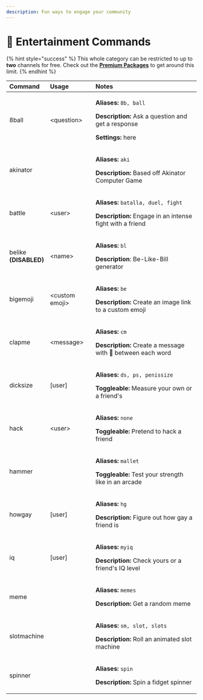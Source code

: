 ```yaml
---
description: Fun ways to engage your community
---
```


# 🎉 Entertainment Commands

{% hint style="success" %}
This whole category can be restricted to up to **two** channels for free. Check out the [**Premium Packages**](../info/premium.md) to get around this limit.
{% endhint %}

<table>
  <thead>
    <tr>
      <th style="text-align:left">Command</th>
      <th style="text-align:left">Usage</th>
      <th style="text-align:left">Notes</th>
    </tr>
  </thead>
  <tbody>
    <tr>
      <td style="text-align:left">8ball</td>
      <td style="text-align:left">&lt;question&gt;</td>
      <td style="text-align:left">
        <p><b>Aliases:</b>  <code>8b, ball</code>
        </p>
        <p><b>Description:</b> Ask a question and get a response</p>
        <p><b>Settings:</b> here</p>
      </td>
    </tr>
    <tr>
      <td style="text-align:left">akinator</td>
      <td style="text-align:left"></td>
      <td style="text-align:left">
        <p><b>Aliases:</b>  <code>aki</code>
        </p>
        <p><b>Description:</b> Based off Akinator Computer Game</p>
      </td>
    </tr>
    <tr>
      <td style="text-align:left">battle</td>
      <td style="text-align:left">&lt;user&gt;</td>
      <td style="text-align:left">
        <p><b>Aliases:</b>  <code>batalla, duel, fight</code>
        </p>
        <p><b>Description:</b> Engage in an intense fight with a friend</p>
      </td>
    </tr>
    <tr>
      <td style="text-align:left">belike
        <br /><b>(DISABLED)</b>
      </td>
      <td style="text-align:left">&lt;name&gt;</td>
      <td style="text-align:left">
        <p><b>Aliases:</b>  <code>bl</code>
        </p>
        <p><b>Description</b>: Be-Like-Bill generator</p>
      </td>
    </tr>
    <tr>
      <td style="text-align:left">bigemoji</td>
      <td style="text-align:left">&lt;custom emoji&gt;</td>
      <td style="text-align:left">
        <p><b>Aliases:</b>  <code>be</code>
        </p>
        <p><b>Description:</b> Create an image link to a custom emoji</p>
      </td>
    </tr>
    <tr>
      <td style="text-align:left">clapme</td>
      <td style="text-align:left">&lt;message&gt;</td>
      <td style="text-align:left">
        <p><b>Aliases:</b>  <code>cm</code>
        </p>
        <p><b>Description:</b> Create a message with &#x1F44F; between each word</p>
      </td>
    </tr>
    <tr>
      <td style="text-align:left">dicksize</td>
      <td style="text-align:left">[user]</td>
      <td style="text-align:left">
        <p><b>Aliases:</b>  <code>ds, ps, penissize</code>
        </p>
        <p><b>Toggleable:</b> Measure your own or a friend&apos;s</p>
      </td>
    </tr>
    <tr>
      <td style="text-align:left">hack</td>
      <td style="text-align:left">&lt;user&gt;</td>
      <td style="text-align:left">
        <p><b>Aliases:</b>  <code>none</code>
        </p>
        <p><b>Toggleable:</b> Pretend to hack a friend</p>
      </td>
    </tr>
    <tr>
      <td style="text-align:left">hammer</td>
      <td style="text-align:left"></td>
      <td style="text-align:left">
        <p><b>Aliases:</b>  <code>mallet</code>
        </p>
        <p><b>Toggleable:</b> Test your strength like in an arcade</p>
      </td>
    </tr>
    <tr>
      <td style="text-align:left">howgay</td>
      <td style="text-align:left">[user]</td>
      <td style="text-align:left">
        <p><b>Aliases:</b>  <code>hg</code>
        </p>
        <p><b>Description:</b> Figure out how gay a friend is</p>
      </td>
    </tr>
    <tr>
      <td style="text-align:left">iq</td>
      <td style="text-align:left">[user]</td>
      <td style="text-align:left">
        <p><b>Aliases:</b>  <code>myiq</code>
        </p>
        <p><b>Description:</b> Check yours or a friend&apos;s IQ level<b> </b>
        </p>
      </td>
    </tr>
    <tr>
      <td style="text-align:left">meme</td>
      <td style="text-align:left"></td>
      <td style="text-align:left">
        <p><b>Aliases:</b>  <code>memes</code>
        </p>
        <p><b>Description:</b> Get a random meme</p>
      </td>
    </tr>
    <tr>
      <td style="text-align:left">slotmachine</td>
      <td style="text-align:left"></td>
      <td style="text-align:left">
        <p><b>Aliases:</b>  <code>sm, slot, slots</code>
        </p>
        <p><b>Description:</b> Roll an animated slot machine</p>
      </td>
    </tr>
    <tr>
      <td style="text-align:left">spinner</td>
      <td style="text-align:left"></td>
      <td style="text-align:left">
        <p><b>Aliases:</b>  <code>spin</code>
        </p>
        <p><b>Description:</b> Spin a fidget spinner</p>
      </td>
    </tr>
  </tbody>
</table>

### 

